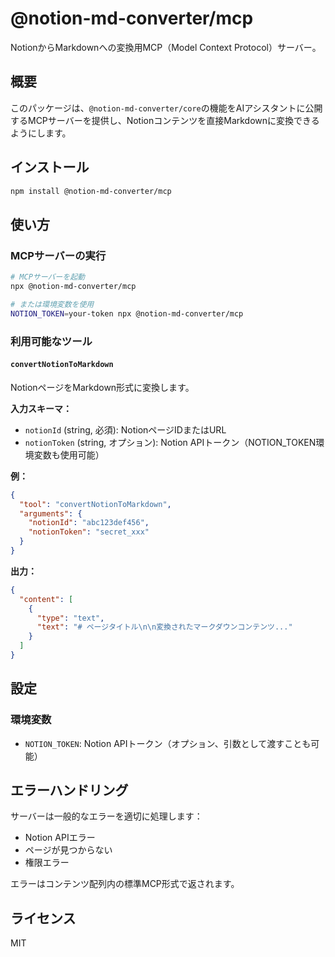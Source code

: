 # @notion-md-converter/mcp

NotionからMarkdownへの変換用MCP（Model Context Protocol）サーバー。

## 概要

このパッケージは、`@notion-md-converter/core`の機能をAIアシスタントに公開するMCPサーバーを提供し、Notionコンテンツを直接Markdownに変換できるようにします。

## インストール

```bash
npm install @notion-md-converter/mcp
```

## 使い方

### MCPサーバーの実行

```bash
# MCPサーバーを起動
npx @notion-md-converter/mcp

# または環境変数を使用
NOTION_TOKEN=your-token npx @notion-md-converter/mcp
```

### 利用可能なツール

#### `convertNotionToMarkdown`

NotionページをMarkdown形式に変換します。

**入力スキーマ：**
- `notionId` (string, 必須): NotionページIDまたはURL
- `notionToken` (string, オプション): Notion APIトークン（NOTION_TOKEN環境変数も使用可能）

**例：**
```json
{
  "tool": "convertNotionToMarkdown",
  "arguments": {
    "notionId": "abc123def456",
    "notionToken": "secret_xxx"
  }
}
```

**出力：**
```json
{
  "content": [
    {
      "type": "text",
      "text": "# ページタイトル\n\n変換されたマークダウンコンテンツ..."
    }
  ]
}
```

## 設定

### 環境変数

- `NOTION_TOKEN`: Notion APIトークン（オプション、引数として渡すことも可能）

## エラーハンドリング

サーバーは一般的なエラーを適切に処理します：
- Notion APIエラー
- ページが見つからない
- 権限エラー

エラーはコンテンツ配列内の標準MCP形式で返されます。

## ライセンス

MIT